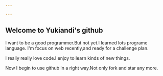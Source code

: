 ```yaml
---

---
```


## Welcome to Yukiandi's github

I want to be a good programmer.But not yet.I learned lots programe language.
I'm focus on web recently,and ready for a challenge plan.

I really really love code.I enjoy to learn kinds of new things.

Now I begin to use github in a right way.Not only fork and star any more.
